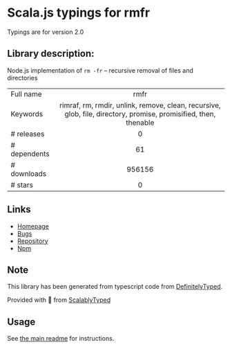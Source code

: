 
# Scala.js typings for rmfr

Typings are for version 2.0

## Library description:
Node.js implementation of `rm -fr` – recursive removal of files and directories

|                    |                 |
| ------------------ | :-------------: |
| Full name          | rmfr |
| Keywords           | rimraf, rm, rmdir, unlink, remove, clean, recursive, glob, file, directory, promise, promisified, then, thenable |
| # releases         | 0 |
| # dependents       | 61 |
| # downloads        | 956156 |
| # stars            | 0 |

## Links
- [Homepage](https://github.com/shinnn/rmfr#readme)
- [Bugs](https://github.com/shinnn/rmfr/issues)
- [Repository](https://github.com/shinnn/rmfr)
- [Npm](https://www.npmjs.com/package/rmfr)
    


## Note
This library has been generated from typescript code from [DefinitelyTyped](https://definitelytyped.org).

Provided with :purple_heart: from [ScalablyTyped](https://github.com/oyvindberg/ScalablyTyped)

## Usage
See [the main readme](../../readme.md) for instructions.


